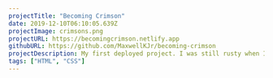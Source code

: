 ```yaml
---
projectTitle: "Becoming Crimson"
date: 2019-12-10T06:10:05.639Z
projectImage: crimsons.png
projectURL: https://becomingcrimson.netlify.app
githubURL: https://github.com/MaxwellKJr/becoming-crimson
projectDescription: My first deployed project. I was still rusty when I was making this but I had to get out of my shell one or the other. This was for my brother David, a few weeks before his wedding day.
tags: ["HTML", "CSS"]
---
```

